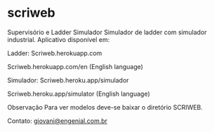 # scriweb
Supervisório e Ladder Simulador
Simulador de ladder com simulador industrial.
Aplicativo disponível em:

Ladder: 
Scriweb.herokuapp.com

Scriweb.herokuapp.com/en (English language)

Simulador:
Scriweb.heroku.app/simulador

Scriweb.heroku.app/simulator (English language)


Observação
Para ver modelos deve-se baixar o diretório SCRIWEB.

Contato: giovani@engenial.com.br
